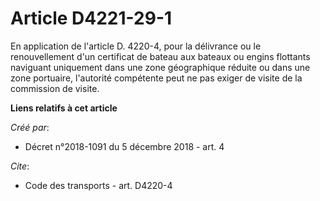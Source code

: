 # Article D4221-29-1

En application de l'article D. 4220-4, pour la délivrance ou le renouvellement d'un certificat de bateau aux bateaux ou
engins flottants naviguant uniquement dans une zone géographique réduite ou dans une zone portuaire, l'autorité compétente
peut ne pas exiger de visite de la commission de visite.

**Liens relatifs à cet article**

_Créé par_:

  - Décret n°2018-1091 du 5 décembre 2018 - art. 4

_Cite_:

  - Code des transports - art. D4220-4
